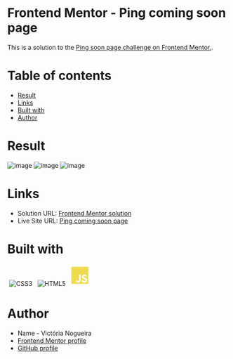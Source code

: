 # Frontend Mentor - Ping coming soon page

This is a solution to the [Ping soon page challenge on Frontend Mentor.](https://www.frontendmentor.io/challenges/ping-single-column-coming-soon-page-5cadd051fec04111f7b848da).

# Table of contents

- [Result](#result)
- [Links](#links)
- [Built with](#built-with)
- [Author](#author)

# Result

![image](https://github.com/victoriamnx/Ping-Coming-Soon-Page/assets/96449803/2ad43f1a-7371-4fd5-b955-28ccabede0c5)
![image](https://github.com/victoriamnx/Ping-Coming-Soon-Page/assets/96449803/da58c90f-486d-48d3-a8e5-d53a83dfc1b2)
![image](https://github.com/victoriamnx/Ping-Coming-Soon-Page/assets/96449803/30a6bdeb-aae6-4894-ade5-fe977e98ae32)

# Links

- Solution URL: [Frontend Mentor solution](https://www.frontendmentor.io/solutions/ping-coming-soon-page-6sAeg0CWxa)
- Live Site URL: [Ping coming soon page](https://victoriamnx.github.io/Ping-Coming-Soon-Page/)

# Built with

<img src="https://i.ibb.co/bLF1P6n/css-3.png" alt="CSS3" height="40" style="vertical-align:down; margin:4px"></a>
<img src="https://i.ibb.co/Ch4SDLV/html-1.png" alt="HTML5" height="40" style="vertical-align:down; margin:4px"></a>
<img src="https://raw.githubusercontent.com/devicons/devicon/master/icons/javascript/javascript-plain.svg" alt="JavaScript" height="40" style="vertical-align:down; margin:4px">

# Author

- Name - Victória Nogueira
- [Frontend Mentor profile](https://www.frontendmentor.io/profile/victoriamnx)
- [GitHub profile](https://github.com/victoriamnx)
